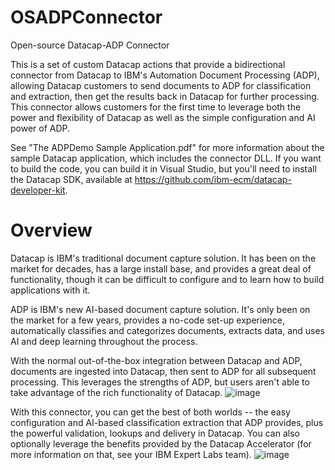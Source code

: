 # OSADPConnector
Open-source Datacap-ADP Connector

This is a set of custom Datacap actions that provide a bidirectional connector from Datacap to IBM's Automation Document Processing (ADP), allowing Datacap customers to send documents to ADP for classification and extraction, then get the results back in Datacap for further processing. This connector allows customers for the first time to leverage both the power and flexibility of Datacap as well as the simple configuration and AI power of ADP.

See "The ADPDemo Sample Application.pdf" for more information about the sample Datacap application, which includes the connector DLL. If you want to build the code, you can build it in Visual Studio, but you'll need to install the Datacap SDK, available at https://github.com/ibm-ecm/datacap-developer-kit.

# Overview
Datacap is IBM's traditional document capture solution. It has been on the market for decades, has a large install base, and provides a great deal of functionality, though it can be difficult to configure and to learn how to build applications with it.

ADP is IBM's new AI-based document capture solution. It's only been on the market for a few years, provides a no-code set-up experience, automatically classifies and categorizes documents, extracts data, and uses AI and deep learning throughout the process.

With the normal out-of-the-box integration between Datacap and ADP, documents are ingested into Datacap, then sent to ADP for all subsequent processing. This leverages the strengths of ADP, but users aren't able to take advantage of the rich functionality of Datacap.
![image](https://github.com/IBM/Datacap-ADP-Connector/tree/main/images/One-way-integration.png)

With this connector, you can get the best of both worlds -- the easy configuration and AI-based classification extraction that ADP provides, plus the powerful validation, lookups and delivery in Datacap. You can also optionally leverage the benefits provided by the Datacap Accelerator (for more information on that, see your IBM Expert Labs team).
![image](https://github.com/IBM/Datacap-ADP-Connector/tree/main/images/Round-trip-integration.png)
